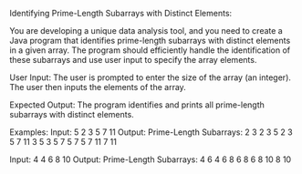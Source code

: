 Identifying Prime-Length Subarrays with Distinct Elements:

You are developing a unique data analysis tool, and you need to create a Java program that identifies prime-length subarrays with distinct elements in a given array. The program should efficiently handle the identification of these subarrays and use user input to specify the array elements.

User Input:
The user is prompted to enter the size of the array (an integer).
The user then inputs the elements of the array.

Expected Output:
The program identifies and prints all prime-length subarrays with distinct elements.

Examples:
Input:  5 
        2 3 5 7 11
Output:
        Prime-Length Subarrays:
        2 3 
        2 3 5 
        2 3 5 7 11 
        3 5 
        3 5 7 
        5 7 
        5 7 11 
        7 11

        
Input:  4
        4 6 8 10
Output:
        Prime-Length Subarrays:
        4 6 
        4 6 8 
        6 8 
        6 8 10 
        8 10 
